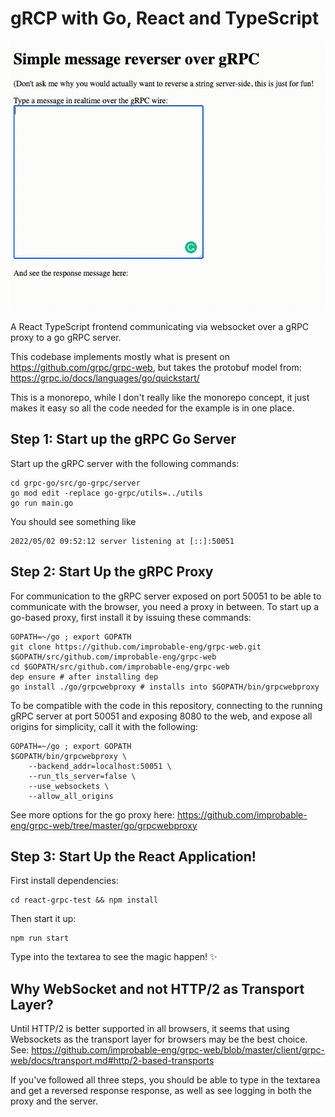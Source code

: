 # gRCP with Go, React and TypeScript

![The app in action.](./grpc-app.gif)

A React TypeScript frontend communicating via websocket over a gRPC proxy to a go gRPC server.

This codebase implements mostly what is present on https://github.com/grpc/grpc-web, but takes the protobuf model from: https://grpc.io/docs/languages/go/quickstart/

This is a monorepo, while I don't really like the monorepo concept, it just makes it easy so all the code needed for the example is in one place.

## Step 1: Start up the gRPC Go Server

Start up the gRPC server with the following commands:

```shell
cd grpc-go/src/go-grpc/server
go mod edit -replace go-grpc/utils=../utils
go run main.go
```

You should see something like 

```
2022/05/02 09:52:12 server listening at [::]:50051
```

## Step 2: Start Up the gRPC Proxy

For communication to the gRPC server exposed on port 50051 to be able to communicate with the browser, you need a proxy in between. To start up a go-based proxy, first install it by issuing these commands:

```shell
GOPATH=~/go ; export GOPATH
git clone https://github.com/improbable-eng/grpc-web.git $GOPATH/src/github.com/improbable-eng/grpc-web
cd $GOPATH/src/github.com/improbable-eng/grpc-web
dep ensure # after installing dep
go install ./go/grpcwebproxy # installs into $GOPATH/bin/grpcwebproxy
```

To be compatible with the code in this repository, connecting to the running gRPC server at port 50051 and exposing 8080 to the web, and expose all origins for simplicity, call it with the following:

```shell
GOPATH=~/go ; export GOPATH
$GOPATH/bin/grpcwebproxy \
    --backend_addr=localhost:50051 \
    --run_tls_server=false \
    --use_websockets \
    --allow_all_origins
```

See more options for the go proxy here: https://github.com/improbable-eng/grpc-web/tree/master/go/grpcwebproxy

## Step 3: Start Up the React Application!

First install dependencies:

```
cd react-grpc-test && npm install
```

Then start it up:

```
npm run start
```

Type into the textarea to see the magic happen! ✨

## Why WebSocket and not HTTP/2 as Transport Layer?

Until HTTP/2 is better supported in all browsers, it seems that using Websockets as the transport layer for browsers may be the best choice. See: https://github.com/improbable-eng/grpc-web/blob/master/client/grpc-web/docs/transport.md#http/2-based-transports

If you've followed all three steps, you should be able to type in the textarea and get a reversed response response, as well as see logging in both the proxy and the server.